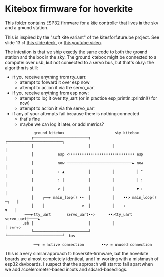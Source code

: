 # Kitebox firmware for hoverkite

This folder contains ESP32 firmware for a kite controller that lives in the sky and a ground station.

This is inspired by the "soft kite variant" of the kitesforfuture.be project. See slide 13 of [this slide deck](https://www.kitesforfuture.de/FOSDEMSlides.pdf), or [this youtube video](https://www.youtube.com/watch?v=9IuRIYftyb0).

The intention is that we ship exactly the same code to both the ground station and the box in
the sky. The ground kitebox might be connected to a computer over usb, but not connected to a
servo bus, but that's okay: the algorithm is still:

* if you receive anything from tty_uart:
  * attempt to forward it over esp now
  * attempt to action it via the servo_uart
* if you receive anything from esp now:
  * attempt to log it over tty_uart (or in practice esp_println::println!() for now)
  * attempt to action it via the servo_uart
* if any of your attempts fail because there is nothing connected
  * that's fine
  * maybe we can log it later, or add metrics?

```
             ground kitebox                       sky kitebox
            ┌─────────────────────────┐          ┌─────────────────────────┐
            │                         │          │                         │
            │           esp <•••••••••••••••••••••••••••••• esp            │
            │           now ──────────────────────────────► now            │
            │           : ▲           │          │          │ ^            │
            │           : │           │          │          │ :            │
            │           v │           │          │          ▼ :            │
            │    ┌──► main_loop() ••  │          │    ••> main_loop() ─┐   │
            │    │                 v  │          │    :                ▼   │
         ───►tty_uart       servo_uart••>      ••>tty_uart       servo_uart┼────►
        usb │                         │          │                         │ servo
            └─────────────────────────┘          └─────────────────────────┘  bus

             ──► = active connection        ••> = unused connection
```

This is a very similar approach to hoverkite-firmware, but the hoverkite boards are almost
completely identical, and I'm working with a mishmash of esp32 devboards.
I suspect that the approach will start to fall apart when we add accelerometer-based inputs and
sdcard-based logs.
